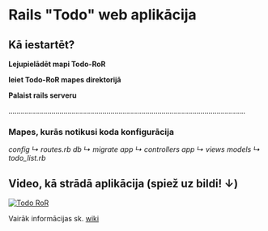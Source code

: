 # Rails "Todo" web aplikācija

## Kā iestartēt?
**Lejupielādēt mapi Todo-RoR**

**Ieiet Todo-RoR mapes direktorijā**

**Palaist rails serveru**

....................................................................................................................

### Mapes, kurās notikusi koda konfigurācija

_config ↳ routes.rb
db ↳ migrate
app ↳ controllers 
app ↳ views
models ↳ todo_list.rb_

## Video, kā strādā aplikācija (spiež uz bildi! ↓)

[![Todo RoR](https://i.ibb.co/74jWQ8V/Capture.jpg)](https://www.youtube.com/watch?v=cXpLQD85Mhk)


Vairāk informācijas sk. [wiki](https://github.com/e-ror/Todo-RoR/wiki)
